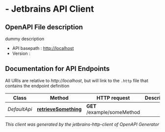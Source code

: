 #  - Jetbrains API Client

## OpenAPI File description

dummy description

* API basepath : [http://localhost](http://localhost)
* Version : 

## Documentation for API Endpoints

All URIs are relative to *http://localhost*, but will link to the `.http` file that contains the endpoint definition

Class | Method | HTTP request | Description
------------ | ------------- | ------------- | -------------
*DefaultApi* | [**retrieveSomething**](Apis/DefaultApi.http#retrievesomething) | **GET** /example/someMethod | 



_This client was generated by the jetbrains-http-client of OpenAPI Generator_